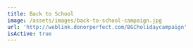 ```yaml
---
title: Back to School
image: /assets/images/back-to-school-campaign.jpg
url: 'http://weblink.donorperfect.com/BGCholidaycampaign'
isActive: true
---
```


